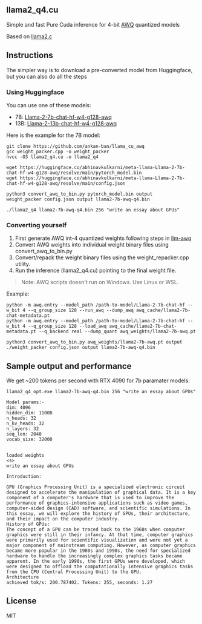 ## llama2_q4.cu

Simple and fast Pure Cuda inference for 4-bit [AWQ](https://github.com/mit-han-lab/llm-awq) quantized models

Based on [llama2.c](https://github.com/karpathy/llama2.c)

## Instructions

The simpler way is to download a pre-converted model from Huggingface, but you can also do all the steps

### Using Huggingface

You can use one of these models:

* 7B: [Llama-2-7b-chat-hf-w4-g128-awq](https://huggingface.co/abhinavkulkarni/meta-llama-Llama-2-7b-chat-hf-w4-g128-awq)
* 13B: [Llama-2-13b-chat-hf-w4-g128-awq](https://huggingface.co/abhinavkulkarni/meta-llama-Llama-2-13b-chat-hf-w4-g128-awq)

Here is the example for the 7B model:

```
git clone https://github.com/ankan-ban/llama_cu_awq
gcc weight_packer.cpp -o weight_packer
nvcc -O3 llama2_q4.cu -o llama2_q4

wget https://huggingface.co/abhinavkulkarni/meta-llama-Llama-2-7b-chat-hf-w4-g128-awq/resolve/main/pytorch_model.bin
wget https://huggingface.co/abhinavkulkarni/meta-llama-Llama-2-7b-chat-hf-w4-g128-awq/resolve/main/config.json

python3 convert_awq_to_bin.py pytorch_model.bin output
weight_packer config.json output llama2-7b-awq-q4.bin

./llama2_q4 llama2-7b-awq-q4.bin 256 "write an essay about GPUs"
```


### Converting yourself

1. First generate AWQ int-4 quantized weights following steps in [llm-awq](https://github.com/mit-han-lab/llm-awq)
2. Convert AWQ weights into individual weight binary files using convert_awq_to_bin.py
3. Convert/repack the weight binary files using the weight_repacker.cpp utility.
4. Run the inference (llama2_q4.cu) pointing to the final weight file.

> Note: AWQ scripts doesn't run on Windows. Use Linux or WSL.

Example:

```
python -m awq.entry --model_path /path-to-model/Llama-2-7b-chat-hf --w_bit 4 --q_group_size 128 --run_awq --dump_awq awq_cache/llama2-7b-chat-metadata.pt
python -m awq.entry --model_path /path-to-model/Llama-2-7b-chat-hf --w_bit 4 --q_group_size 128 --load_awq awq_cache/llama2-7b-chat-metadata.pt --q_backend real --dump_quant awq_weights/llama2-7b-awq.pt

python3 convert_awq_to_bin.py awq_weights/llama2-7b-awq.pt output
./weight_packer config.json output llama2-7b-awq-q4.bin
```


## Sample output and performance

We get ~200 tokens per second with RTX 4090 for 7b paramater models:

```
llama2_q4_opt.exe llama2-7b-awq-q4.bin 256 "write an essay about GPUs"

Model params:-
dim: 4096
hidden_dim: 11008
n_heads: 32
n_kv_heads: 32
n_layers: 32
seq_len: 2048
vocab_size: 32000


loaded weights
<s>
write an essay about GPUs

Introduction:

GPU (Graphics Processing Unit) is a specialized electronic circuit designed to accelerate the manipulation of graphical data. It is a key component of a computer's hardware that is used to improve the performance of graphics-intensive applications such as video games, computer-aided design (CAD) software, and scientific simulations. In this essay, we will explore the history of GPUs, their architecture, and their impact on the computer industry.
History of GPUs:
The concept of a GPU can be traced back to the 1960s when computer graphics were still in their infancy. At that time, computer graphics were primarily used for scientific visualization and were not yet a major component of mainstream computing. However, as computer graphics became more popular in the 1980s and 1990s, the need for specialized hardware to handle the increasingly complex graphics tasks became apparent. In the early 1990s, the first GPUs were developed, which were designed to offload the computationally intensive graphics tasks from the CPU (Central Processing Unit) to the GPU.
Architecture
achieved tok/s: 200.787402. Tokens: 255, seconds: 1.27
```

## License

MIT
